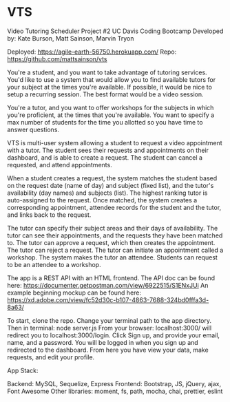 # VTS

Video Tutoring Scheduler
Project #2 UC Davis Coding Bootcamp
Developed by: Kate Burson, Matt Sainson, Marvin Tryon

Deployed: https://agile-earth-56750.herokuapp.com/
Repo: https://github.com/mattsainson/vts

You're a student, and you want to take advantage of tutoring services. You'd like to use a system that would allow you to find available tutors for your subject at the times you're available. If possible, it would be nice to setup a recurring session. The best format would be a video session.

You're a tutor, and you want to offer workshops for the subjects in which you're proficient, at the times that you're available. You want to specify a max number of students for the time you allotted so you have time to answer questions.

VTS is multi-user system allowing a student to request a video appointment with a tutor. The student sees their requests and appointments on their dashboard, and is able to create a request. The student can cancel a requested, and attend appointments.

When a student creates a request, the system matches the student based on the request date (name of day) and subject (fixed list), and the tutor's availability (day names) and subjects (list). The highest ranking tutor is auto-assigned to the request. Once matched, the system creates a corresponding appointment, attendee records for the student and the tutor, and links back to the request.

The tutor can specify their subject areas and their days of availability. The tutor can see their appointments, and the requests they have been matched to. The tutor can approve a request, which then creates the appointment. The tutor can reject a request. The tutor can initiate an appointment called a workshop. The system makes the tutor an attendee. Students can request to be an attendee to a workshop.

The app is a REST API with an HTML frontend.
The API doc can be found here: https://documenter.getpostman.com/view/6922515/S1ENxJUi
An example beginning mockup can be found here: 
https://xd.adobe.com/view/fc52d30c-b107-4863-7688-324bd0fffa3d-8a63/

To start, clone the repo.
Change your terminal path to the app directory.
Then in terminal: node server.js
From your browser: localhost:3000/ will redirect you to localhost:3000/login.
Click Sign up, and provide your email, name, and a password. You will be logged in when you sign up and redirected to the dashboard.
From here you have view your data, make requests, and edit your profile.

App Stack:

Backend: MySQL, Sequelize, Express
Frontend: Bootstrap, JS, jQuery, ajax, Font Awesome
Other libraries: moment, fs, path, mocha, chai, prettier, eslint